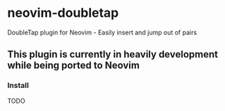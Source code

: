# neovim-doubletap
DoubleTap plugin for Neovim - Easily insert and jump out of pairs

## This plugin is currently in heavily development while being ported to Neovim

### Install
TODO
